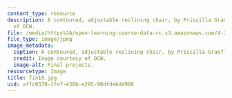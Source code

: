 ```yaml
---
content_type: resource
description: A contoured, adjustable reclining chair, by Priscilla Graeff. Image courtesy
  of OCW.
file: /media/https%3A/open-learning-course-data-rc.s3.amazonaws.com/4-296-furniture-making-spring-2005/affc03701fe7e36be29590dfdebdd988_fin10.jpg
file_type: image/jpeg
image_metadata:
  caption: A contoured, adjustable reclining chair, by Priscilla Graeff.
  credit: Image courtesy of OCW.
  image-alt: Final projects.
resourcetype: Image
title: fin10.jpg
uid: affc0370-1fe7-e36b-e295-90dfdebdd988
---
```

